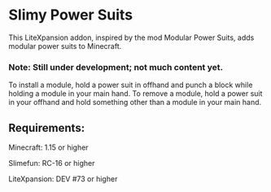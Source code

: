 # Slimy Power Suits

This LiteXpansion addon, inspired by the mod Modular Power Suits, adds modular power suits to Minecraft.

### Note: Still under development; not much content yet.

To install a module, hold a power suit in offhand and punch a block while holding a module in your main hand. To remove a module, hold a power suit in your offhand and hold something other than a module in your main hand.

## Requirements:

Minecraft: 1.15 or higher

Slimefun: RC-16 or higher

LiteXpansion: DEV #73 or higher